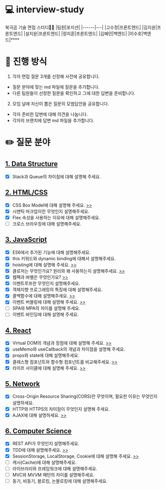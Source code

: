 # 💻 interview-study

북극곰 기술 면접 스터디🐻‍❄️
|팀원|포지션|
|------|---|
|고수정|프론트엔드|
|김지윤|프론트엔드|
|설지윤|프론트엔드|
|정지훈|프론트엔드|
|김혜민|백엔드|
|이수호|백엔드|\*\*\*\*

# 👫 진행 방식

1. 각자 면접 질문 3개를 선정해 사전에 공유합니다.

- 질문 분야에 맞는 md 파일에 질문을 추가합니다.
- 다른 팀원들이 선정한 질문을 확인하고 그에 대한 답변을 준비합니다.

2. 모임 날에 자신이 뽑은 질문의 모범답안을 공유합니다.

- 각자 준비한 답변에 대해 의견을 나눕니다.
- 각자의 브랜치에 답변 md 파일을 추가합니다.

# ✏️ 질문 분야

## [1. Data Structure](data_structure.md)

- [x] Stack과 Queue의 차이점에 대해 설명해 주세요.

## [2. HTML/CSS](html_css.md)

- [x] CSS Box Model에 대해 설명해 주세요. [>>](https://github.com/non-major/interview-study/blob/jiyunKim/230116.md)
- [x] 시멘틱 마크업이란 무엇인지 설명해주세요.
- [x] Flex 속성을 사용하는 이유에 대해 설명해주세요.
- [ ] 크로스 브라우징에 대해 설명해주세요.

## [3. JavaScript](javascript.md)

- [x] ES6에서 추가된 기능에 대해 설명해주세요.
- [x] this 키워드와 dynamic binding에 대해서 설명해주세요.
- [x] hoisting에 대해 설명해 주세요. [>>](https://github.com/non-major/interview-study/blob/jiyunKim/230116.md)
- [x] 클로저는 무엇인가요? 원리와 왜 사용하는지 설명해주세요. [>>](https://github.com/non-major/interview-study/blob/dihoon/230116.md)
- [x] 웹팩과 바벨은 무엇인가요? [>>](https://github.com/non-major/interview-study/blob/dihoon/230116.md)
- [x] 이벤트루프란 무엇인지 설명해주세요.
- [x] 객체지향 프로그래밍의 특징에 대해 설명해주세요.
- [x] 콜백함수에 대해 설명해주세요. [>>](https://github.com/non-major/interview-study/blob/dihoon/230126.md)
- [x] 이벤트 버블링에 대해 설명해 주세요. [>>](https://github.com/non-major/interview-study/blob/jiyunKim/230126.md)
- [ ] SPA와 MPA의 차이를 설명해 주세요.
- [ ] 이벤트 바인딩에 대해 설명해 주세요.

## [4. React](react.md)

- [x] Virtual DOM의 개념과 장점에 대해 설명해 주세요. [>>](https://github.com/non-major/interview-study/blob/jiyunKim/230116.md)
- [x] useMemo와 useCallback의 개념과 차이점을 설명해 주세요.
- [x] props와 state에 대해 설명해주세요.
- [x] 클래스형 컴포넌트와 함수형 컴포넌트를 비교해주세요. [>>](https://github.com/non-major/interview-study/blob/dihoon/230126.md)
- [x] 라이프 사이클에 대해 설명해 주세요. [>>](https://github.com/non-major/interview-study/blob/jiyunKim/230126.md)

## [5. Network](network.md)

- [x] Cross-Origin Resource Sharing(CORS)란 무엇이며, 필요한 이유는 무엇인지 설명하세요.
- [x] HTTP와 HTTPS의 차이점이 무엇인지 설명해 주세요.
- [x] AJAX에 대해 설명하세요. [>>](https://github.com/non-major/interview-study/blob/dihoon/230116.md)

## [6. Computer Science](network.md)

- [x] REST API가 무엇인지 설명해주세요.
- [x] TDD에 대해 설명해주세요. [>>](https://github.com/non-major/interview-study/blob/dihoon/230126.md)
- [x] SessionStorage, LocalStorage, Cookie에 대해 설명해 주세요. [>>](https://github.com/non-major/interview-study/blob/jiyunKim/230126.md)
- [ ] 캐시(Cache)에 대해 설명해주세요.
- [ ] 라이브러리와 프레임워크에 대해 설명해주세요.
- [ ] MVC와 MVVM 패턴의 차이를 설명해주세요.
- [ ] 동기, 비동기, 블로킹, 논블로킹에 대해 설명해주세요.
